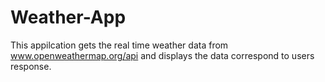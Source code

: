 # Weather-App

This appilcation gets the real time weather data from www.openweathermap.org/api and displays the data correspond to users response.
